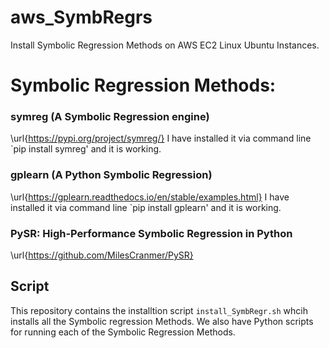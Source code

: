 # aws_SymbRegrs
Install Symbolic Regression Methods on AWS EC2 Linux Ubuntu Instances.
# Symbolic Regression Methods:

### symreg (A Symbolic Regression engine)
\url{https://pypi.org/project/symreg/}
I have installed it via command line `pip install symreg' and it is working.


### gplearn  (A Python Symbolic Regression)
\url{https://gplearn.readthedocs.io/en/stable/examples.html}
I have installed it via command line `pip install gplearn' and it is working.


### PySR: High-Performance Symbolic Regression in Python
\url{https://github.com/MilesCranmer/PySR}

## Script
This repository contains the installtion script `install_SymbRegr.sh` whcih installs all the Symbolic regression Methods. We also have Python scripts for running each of the Symbolic Regression Methods.
